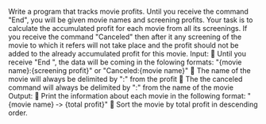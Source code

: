 Write a program that tracks movie profits. Until you receive the command "End", you will be given movie names
and screening profits. Your task is to calculate the accumulated profit for each movie from all its screenings. If you
receive the command "Canceled" then after it any screening of the movie to which it refers will not take place
and the profit should not be added to the already accumulated profit for this movie.
Input:
 Until you receive "End ", the data will be coming in the folowing formats:
"{movie name}:{screening profit}"
or
"Canceled:{movie name}"
 The name of the movie will always be delimited by ":" from the profit
 The the canceled command will always be delimited by ":" from the name of the movie
Output:
 Print the information about each movie in the following format:
"{movie name} ‐> {total profit}"
 Sort the movie by total profit in descending order.

